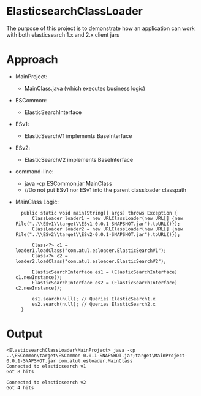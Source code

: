 # ElasticsearchClassLoader
The purpose of this project is to demonstrate how an application can work with both elasticsearch 1.x and 2.x client jars

# Approach

* MainProject:
  * MainClass.java  (which executes business logic)

* ESCommon:
  * ElasticSearchInterface

* ESv1:
  * ElasticSearchV1 implements BaseInterface

* ESv2:
  * ElasticSearchV2 implements BaseInterface

* command-line:
  * java -cp ESCommon.jar MainClass
  * //Do not put ESv1 nor ESv1 into the parent classloader classpath

* MainClass Logic:

      	public static void main(String[] args) throws Exception {
    	    ClassLoader loader1 = new URLClassLoader(new URL[] {new File("..\\ESv1\\target\\ESv1-0.0.1-SNAPSHOT.jar").toURL()});
    	    ClassLoader loader2 = new URLClassLoader(new URL[] {new File("..\\ESv2\\target\\ESv2-0.0.1-SNAPSHOT.jar").toURL()});
    
    	    Class<?> c1 = loader1.loadClass("com.atul.esloader.ElasticSearchV1");
    	    Class<?> c2 = loader2.loadClass("com.atul.esloader.ElasticSearchV2");
    
    	    ElasticSearchInterface es1 = (ElasticSearchInterface) c1.newInstance();
    	    ElasticSearchInterface es2 = (ElasticSearchInterface) c2.newInstance();
    
    	    es1.search(null); // Queries ElasticSearch1.x
    	    es2.search(null); // Queries ElasticSearch2.x
    	}

# Output

    <ElasticsearchClassLoader\MainProject> java -cp ..\ESCommon\target\ESCommon-0.0.1-SNAPSHOT.jar;target\MainProject-0.0.1-SNAPSHOT.jar com.atul.esloader.MainClass
    Connected to elasticsearch v1
    Got 8 hits
    
    Connected to elasticsearch v2
    Got 4 hits